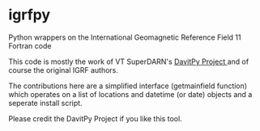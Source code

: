 # igrfpy
Python wrappers on the International Geomagnetic Reference Field 11 Fortran code

This code is mostly the work of VT SuperDARN's [ DavitPy Project ](https://github.com/vtsuperdarn/davitpy) and 
of course the original IGRF authors. 

The contributions here are a simplified interface (getmainfield function) which 
operates on a list of locations and datetime (or date) objects and a seperate install script.

Please credit the DavitPy Project if you like this tool.
